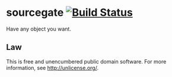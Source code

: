 # sourcegate [![Build Status](https://img.shields.io/travis/orlin/sourcegate.svg)](http://travis-ci.org/orlin/sourcegate)

Have any object you want.

## Law

This is free and unencumbered public domain software. For more information,
see <http://unlicense.org/>.
